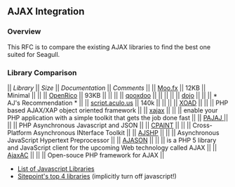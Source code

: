 <!-- Name: RFC/AJAX -->
<!-- Version: 15 -->
<!-- Last-Modified: 2006/09/02 02:50:40 -->
<!-- Author: demian -->
## AJAX Integration

### Overview

This RFC is to compare the existing AJAX libraries to find the best one suited for Seagull.

### Library Comparison

|| *Library* || *Size* || *Documentation* || *Comments* ||
|| [Moo.fx](http://moofx.mad4milk.net/) || 12KB || Minimal || ||
|| [OpenRico](http://openrico.org/) || 93KB || || ||
|| [qooxdoo](http://qooxdoo.oss.schlund.de/) || || || ||
|| [dojo](http://dojotoolkit.org/) || || || * AJ's Recommendation * ||
|| [script.aculo.us](http://script.aculo.us/) || 140k || || ||
|| [XOAD](http://wiki.xoad.org/) || || || PHP based AJAX/XAP object oriented framework ||
|| [xajax](http://www.xajaxproject.org/) || || || enable your PHP application with a simple toolkit that gets the job done fast ||
|| [PAJAJ ](http://www.wassons.org/pajaj/) || || || PHP Asynchronous Javascript and JSON ||
|| [CPAINT](http://rialto.application-servers.com/) || || || Cross-Platform Asynchronous INterface Toolkit ||
|| [AJSHP](http://www.devpro.it/AJSHP/) || || || Asynchronous JavaScript Hypertext Preprocessor ||
|| [AJASON](http://ajason.sourceforge.net/doc/) || || || is a PHP 5 library and JavaScript client for the upcoming Web technology called AJAX ||
|| [AjaxAC](http://ajax.zervaas.com.au/) || || || Open-souce PHP framework for AJAX ||


 * [List of Javascript Libraries](http://edevil.wordpress.com/2005/11/14/javascript-libraries-roundup/)
 * [Sitepoint's top 4 libraries](http://www.sitepoint.com/article/javascript-library) (implicitly turn off javascript!)
